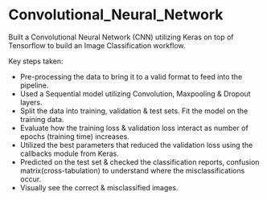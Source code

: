 # Convolutional_Neural_Network
Built a Convolutional Neural Network (CNN) utilizing Keras on top of Tensorflow to build an Image  Classification workflow.

Key steps taken:
- Pre-processing the data to bring it to a valid format to feed into the pipeline.
- Used a Sequential model utilizing Convolution, Maxpooling & Dropout layers.
- Split the data into training, validation & test sets. Fit the model on the training data. 
- Evaluate how the training loss & validation loss interact as number of epochs (training time) increases.
- Utilized the best parameters that reduced the validation loss using the callbacks module from Keras.
- Predicted on the test set & checked the classification reports, confusion matrix(cross-tabulation) to understand where the                 misclassifications occur. 
- Visually see the correct & misclassified images.
